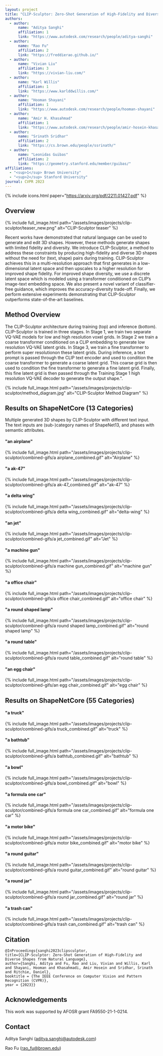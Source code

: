 ```yaml
---
layout: project
title: "CLIP-Sculptor: Zero-Shot Generation of High-Fidelity and Diverse Shapes from Natural Language"
authors:
  - author:
      name: "Aditya Sanghi"
      affiliation: 1
      link: "https://www.autodesk.com/research/people/aditya-sanghi"
  - author:
      name: "Rao Fu"
      affiliation: 2
      link: "https://freddierao.github.io/"
  - author:
      name: "Vivian Liu"
      affiliation: 3
      link: "https://vivian-liu.com/"
  - author:
      name: "Karl Willis"
      affiliation: 1
      link: "https://www.karlddwillis.com/"
  - author:
      name: "Hooman Shayani"
      affiliation: 1
      link: "https://www.autodesk.com/research/people/hooman-shayani"
  - author:
      name: "Amir H. Khasahmad"
      affiliation: 1
      link: "https://www.autodesk.com/research/people/amir-hosein-khasahmadi"
  - author:
      name: "Srinath Sridhar"
      affiliation: 2
      link: "https://cs.brown.edu/people/ssrinath/"
  - author:
      name: "Leonidas Guibas"
      affiliation: 2
      link: "https://geometry.stanford.edu/member/guibas/"
affiliations:
  - "<sup>1</sup> Brown University"
  - "<sup>2</sup> Stanford University"
journal: CVPR 2023
---
```


{% include icons.html paper="https://arxiv.org/pdf/2211.01427.pdf" %}

## Overview

{% include full_image.html path="/assets/images/projects/clip-sculptor/teaser_new.png" alt="CLIP-Sculptor teaser" %}

Recent works have demonstrated that natural language can be used to generate and edit 3D shapes. However, these methods generate shapes with limited fidelity and diversity. We introduce CLIP-Sculptor, a method to address these constraints by producing high-fidelity and diverse 3D shapes without the need for (text, shape) pairs during training. CLIP-Sculptor achieves this in a multi-resolution approach that first generates in a low-dimensional latent space and then upscales to a higher resolution for improved shape fidelity. For improved shape diversity, we use a discrete latent space which is modeled using a transformer conditioned on CLIP’s image-text embedding space. We also present a novel variant of classifier-free guidance, which improves the accuracy-diversity trade-off. Finally, we perform extensive experiments demonstrating that CLIP-Sculptor outperforms state-of-the-art baselines.

## Method Overview

The CLIP-Sculptor architecture during training (top) and inference (bottom). CLIP-Sculptor is trained in three stages. In Stage 1, we train two separate VQ-VAE models for low and high resolution voxel grids. In Stage 2 we train a coarse transformer conditioned on a CLIP embedding to generate low resolution VQ-VAE latent grids. In Stage 3, we train a fine transformer to perform super resolutionon these latent grids. During inference, a text prompt is passed through the CLIP text encoder and used to condition the coarse transformer to generate a coarse latent grid. This coarse grid is then used to condition the fine transformer to generate a fine latent grid. Finally, this fine latent grid is then passed through the Training Stage 1 high resolution VQ-VAE decoder to generate the output shape.".

{% include full_image.html path="/assets/images/projects/clip-sculptor/method_diagram.jpg" alt="CLIP-Sculptor Method Diagram" %}

## Results on ShapeNetCore (13 Categories)

Multiple generated 3D shapes by CLIP-Sculptor with different text input. The text inputs are (sub-)category names of ShapeNet13, and phases with semantic attributes.

<div class="center">
    <h4>"an airplane"</h4>
</div>

{% include full_image.html path="/assets/images/projects/clip-sculptor/combined-gifs/a airplane_combined.gif" alt="Airplane" %}

<div class="center">
    <h4>"a ak-47"</h4>
</div>

{% include full_image.html path="/assets/images/projects/clip-sculptor/combined-gifs/a ak-47_combined.gif" alt="ak-47" %}

<div class="center">
    <h4>"a delta wing"</h4>
</div>

{% include full_image.html path="/assets/images/projects/clip-sculptor/combined-gifs/a delta wing_combined.gif" alt="delta-wing" %}

<div class="center">
    <h4>"an jet"</h4>
</div>

{% include full_image.html path="/assets/images/projects/clip-sculptor/combined-gifs/a jet_combined.gif" alt="Jet" %}

<div class="center">
    <h4>"a machine gun"</h4>
</div>

{% include full_image.html path="/assets/images/projects/clip-sculptor/combined-gifs/a machine gun_combined.gif" alt="machine gun" %}

<div class="center">
    <h4>"a office chair"</h4>
</div>

{% include full_image.html path="/assets/images/projects/clip-sculptor/combined-gifs/a office chair_combined.gif" alt="office chair" %}

<div class="center">
    <h4>"a round shaped lamp"</h4>
</div>
{% include full_image.html path="/assets/images/projects/clip-sculptor/combined-gifs/a round shaped lamp_combined.gif" alt="round shaped lamp" %}

<div class="center">
    <h4>"a round table"</h4>
</div>

{% include full_image.html path="/assets/images/projects/clip-sculptor/combined-gifs/a round table_combined.gif" alt="round table" %}

<div class="center">
    <h4>"an egg chair"</h4>
</div>
{% include full_image.html path="/assets/images/projects/clip-sculptor/combined-gifs/an egg chair_combined.gif" alt="egg chair" %}

## Results on ShapeNetCore (55 Categories)

<div class="center">
    <h4>"a truck"</h4>
</div>

{% include full_image.html path="/assets/images/projects/clip-sculptor/combined-gifs/a truck_combined.gif" alt="truck" %}

<div class="center">
    <h4>"a bathtub"</h4>
</div>

{% include full_image.html path="/assets/images/projects/clip-sculptor/combined-gifs/a bathtub_combined.gif" alt="bathtub" %}

<div class="center">
    <h4>"a bowl"</h4>
</div>

{% include full_image.html path="/assets/images/projects/clip-sculptor/combined-gifs/a bowl_combined.gif" alt="bowl" %}

<div class="center">
    <h4>"a formula one car"</h4>
</div>

{% include full_image.html path="/assets/images/projects/clip-sculptor/combined-gifs/a formula one car_combined.gif" alt="formula one car" %}

<div class="center">
    <h4>"a motor bike"</h4>
</div>

{% include full_image.html path="/assets/images/projects/clip-sculptor/combined-gifs/a motor bike_combined.gif" alt="motor bike" %}

<div class="center">
    <h4>"a round guitar"</h4>
</div>

{% include full_image.html path="/assets/images/projects/clip-sculptor/combined-gifs/a round guitar_combined.gif" alt="round guitar" %}

<div class="center">
    <h4>"a round jar"</h4>
</div>
{% include full_image.html path="/assets/images/projects/clip-sculptor/combined-gifs/a round jar_combined.gif" alt="round jar" %}

<div class="center">
    <h4>"a trash can"</h4>
</div>
{% include full_image.html path="/assets/images/projects/clip-sculptor/combined-gifs/a trash can_combined.gif" alt="trash can" %}

## Citation

    @InProceedings{sanghi2023clipsculptor,
    title={CLIP-Sculptor: Zero-Shot Generation of High-Fidelity and Diverse Shapes from Natural Language},
    author={Sanghi, Aditya and Fu, Rao and Liu, Vivian and Willis, Karl and Shayani, Hooman and Khasahmadi, Amir Hosein and Sridhar, Srinath and Ritchie, Daniel},
    booktitle = {The IEEE Conference on Computer Vision and Pattern Recognition (CVPR)},
    year = {2023}}

## Acknowledgements

This work was supported by AFOSR grant FA9550-21-1-0214.

## Contact

Aditya Sanghi ([aditya.sanghi@autodesk.com](aditya.sanghi@autodesk.com))

Rao Fu ([rao_fu@brown.edu](rao_fu@brown.edu))
